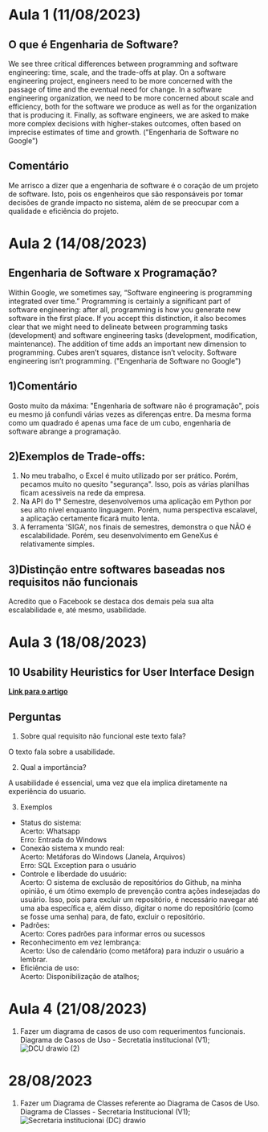 # Aula 1 (11/08/2023)
## O que é Engenharia de Software?
We see three critical differences between programming and software engineering: time, scale, and the trade-offs at play. On a software engineering project, engineers
need to be more concerned with the passage of time and the eventual need for change. In a software engineering organization, we need to be more concerned about scale and
efficiency, both for the software we produce as well as for the organization that is producing it. Finally, as software engineers, we are asked to make more complex
decisions with higher-stakes outcomes, often based on imprecise estimates of time and growth. ("Engenharia de Software no Google")
## Comentário
Me arrisco a dizer que a engenharia de software é o coração de um projeto de software. Isto, pois os engenheiros que são responsáveis por tomar decisões de grande impacto no sistema, além de se preocupar com a qualidade e eficiência do projeto.


# Aula 2 (14/08/2023)
## Engenharia de Software x Programação?

Within Google, we sometimes say, “Software engineering is programming integrated over time.” Programming is certainly a significant part of software engineering:
after all, programming is how you generate new software in the first place. If you accept this distinction, it also becomes clear that we might need to delineate
between programming tasks (development) and software engineering tasks (development, modification, maintenance). The addition of time adds an important new
dimension to programming. Cubes aren’t squares, distance isn’t velocity. Software engineering isn’t programming. ("Engenharia de Software no Google")

## 1)Comentário
Gosto muito da máxima: "Engenharia de software não é programação", pois eu mesmo já confundi várias vezes as diferenças entre. Da mesma forma como um quadrado é apenas uma face de um cubo, engenharia de software abrange a programação.

## 2)Exemplos de Trade-offs:
1. No meu trabalho, o Excel é muito utilizado por ser prático. Porém, pecamos muito no quesito "segurança". Isso, pois as várias planilhas ficam acessiveis na rede da empresa.
2. Na API do 1° Semestre, desenvolvemos uma aplicação em Python por seu alto nível enquanto linguagem. Porém, numa perspectiva escalavel, a aplicação certamente ficará muito lenta.
3. A ferramenta 'SIGA', nos finais de semestres, demonstra o que NÃO é escalabilidade. Porém, seu desenvolvimento em GeneXus é relativamente simples.

## 3)Distinção entre softwares baseadas nos requisitos não funcionais
Acredito que o Facebook se destaca dos demais pela sua alta escalabilidade e, até mesmo, usabilidade.

# Aula 3 (18/08/2023)
## 10 Usability Heuristics for User Interface Design
<a href="https://www.nngroup.com/articles/ten-usability-heuristics/" target="_blanck"><b>Link para o artigo</b></a> 

## Perguntas
1. Sobre qual requisito não funcional este texto fala?

O texto fala sobre a usabilidade.

2. Qual a importância?

A usabilidade é essencial, uma vez que ela implica diretamente na experiência do usuario.

3. Exemplos
- Status do sistema: <br>
Acerto: Whatsapp <br>
Erro: Entrada do Windows<br>
- Conexão sistema x mundo real: <br>
Acerto: Metáforas do Windows (Janela, Arquivos)<br>
Erro: SQL Exception para o usuário<br>
- Controle e liberdade do usuário: <br>
Acerto: O sistema de exclusão de repositórios do Github, na minha opinião, é um ótimo exemplo de prevenção contra ações indesejadas do usuário. Isso, pois para excluir um repositório, é necessário navegar até uma aba específica e, além disso, digitar o nome do repositório (como se fosse uma senha) para, de fato, excluir o repositório. <br>
- Padrões: <br>
Acerto: Cores padrões para informar erros ou sucessos<br>
- Reconhecimento em vez lembrança: <br>
Acerto: Uso de calendário (como metáfora) para induzir o usuário a lembrar.<br>
- Eficiência de uso: <br>
Acerto: Disponibilização de atalhos;<br>

# Aula 4 (21/08/2023)

1. Fazer um diagrama de casos de uso com requerimentos funcionais. <br>
   Diagrama de Casos de Uso - Secretatia institucional (V1);
![DCU drawio (2)](https://github.com/JoaoMatheusLamao/bertoti/assets/77554165/71b18f96-0c52-4e21-bdd9-4eae5935da19)

# 28/08/2023
1. Fazer um Diagrama de Classes referente ao Diagrama de Casos de Uso.
   Diagrama de Classes - Secretaria Institucional (V1);
![Secretaria institucionai (DC) drawio](https://github.com/JoaoMatheusLamao/bertoti/assets/77554165/2c03a243-70d3-4f47-b9a8-6b60fe4f5736)
